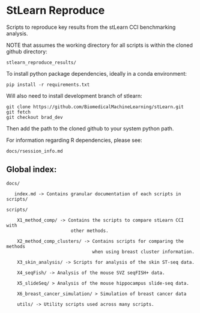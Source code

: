 # StLearn Reproduce
Scripts to reproduce key results from the stLearn CCI benchmarking analysis. 

NOTE that assumes the working directory for all scripts is within the cloned
                                                               github directory:

    stlearn_reproduce_results/

To install python package dependencies, ideally in a conda environment:

    pip install -r requirements.txt
    
Will also need to install development branch of stlearn:

    git clone https://github.com/BiomedicalMachineLearning/stLearn.git
    git fetch
    git checkout brad_dev
    
Then add the path to the cloned github to your system python path.

For information regarding R dependencies, please see:

    docs/rsession_info.md

## Global index:

    docs/
       
       index.md -> Contains granular documentation of each scripts in scripts/
       
    scripts/
    
        X1_method_comp/ -> Contains the scripts to compare stLearn CCI with
                            other methods. 
                            
        X2_method_comp_clusters/ -> Contains scripts for comparing the methods 
                                    when using breast cluster information.
        
        X3_skin_analysis/ -> Scripts for analysis of the skin ST-seq data.
              
        X4_seqFish/ -> Analysis of the mouse SVZ seqFISH+ data.
        
        X5_slideSeq/ > Analysis of the mouse hippocampus slide-seq data.

        X6_breast_cancer_simulation/ > Simulation of breast cancer data
              
        utils/ -> Utility scripts used across many scripts.

